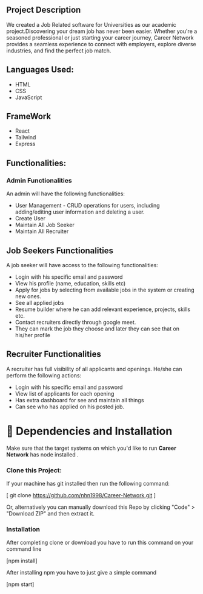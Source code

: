 ## Project Description

We created a Job Related software for Universities as our academic project.Discovering your dream job has never been easier. Whether you're a seasoned professional or just starting your career journey, Career Network provides a seamless experience to connect with employers, explore diverse industries, and find the perfect job match.

## Languages Used:

* HTML
* CSS
* JavaScript

## FrameWork

* React
* Tailwind
* Express

## Functionalities:

### Admin Functionalities

An admin will have the following functionalities:

* User Management - CRUD operations for users, including adding/editing user information and deleting a user.
* Create User
* Maintain All Job Seeker
* Maintain All Recruiter

## Job Seekers Functionalities
A job seeker will have access to the following functionalities: 

* Login with his specific email and password
* View his profile (name, education, skills etc)
* Apply for jobs by selecting from available jobs in the system or creating new ones.
* See all applied jobs
* Resume builder where he can add relevant experience, projects, skills etc.
* Contact recruiters directly through google meet.
* They can mark the job they choose and later they can see that on his/her profile


## Recruiter Functionalities
A recruiter has full visibility of all applicants and openings. He/she can perform the following actions:

* Login with his specific email and password
* View list of applicants for each opening
* Has extra dashboard for see and maintain all things
* Can see who has applied on his posted job.


# 🔧 Dependencies and Installation

Make sure that the target systems on which you'd like to run **Career Network** has node installed .

### Clone this Project:
If your machine has git installed then run the following command:

[ git clone https://github.com/nhn1998/Career-Network.git ]

Or, alternatively you can manually download this Repo by clicking "Code" > "Download ZIP" and then extract it.


### Installation

After completing clone or download you have to run this command on your command line 

[npm install]

After installing npm you have to just give a simple command

[npm start]